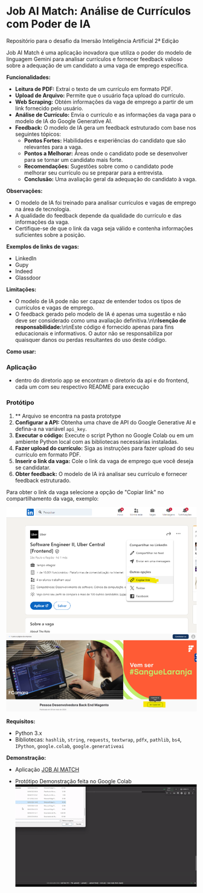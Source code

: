 # Job AI Match: Análise de Currículos com Poder de IA
Repositório para o desafio da Imersão Inteligência Artificial 2ª Edição


Job AI Match é uma aplicação inovadora que utiliza o poder do modelo de linguagem Gemini para analisar currículos e fornecer feedback valioso sobre a adequação de um candidato a uma vaga de emprego específica.

**Funcionalidades:**

*   **Leitura de PDF:** Extrai o texto de um currículo em formato PDF.
*   **Upload de Arquivo:** Permite que o usuário faça upload do currículo.
*   **Web Scraping:** Obtém informações da vaga de emprego a partir de um link fornecido pelo usuário.
*   **Análise de Currículo:** Envia o currículo e as informações da vaga para o modelo de IA do Google Generative AI.
*   **Feedback:** O modelo de IA gera um feedback estruturado com base nos seguintes tópicos:
    *   **Pontos Fortes:** Habilidades e experiências do candidato que são relevantes para a vaga.
    *   **Pontos a Melhorar:** Áreas onde o candidato pode se desenvolver para se tornar um candidato mais forte.
    *   **Recomendações:** Sugestões sobre como o candidato pode melhorar seu currículo ou se preparar para a entrevista.
    *   **Conclusão:** Uma avaliação geral da adequação do candidato à vaga.
 
**Observações:**

*   O modelo de IA foi treinado para analisar currículos e vagas de emprego na área de tecnologia.
*   A qualidade do feedback depende da qualidade do currículo e das informações da vaga.
*   Certifique-se de que o link da vaga seja válido e contenha informações suficientes sobre a posição.

**Exemplos de links de vagas:**

*   LinkedIn
*   Gupy
*   Indeed
*   Glassdoor

**Limitações:**

*   O modelo de IA pode não ser capaz de entender todos os tipos de currículos e vagas de emprego.
*   O feedback gerado pelo modelo de IA é apenas uma sugestão e não deve ser considerado como uma avaliação definitiva.\n\n**Isenção de responsabilidade:**\n\nEste código é fornecido apenas para fins educacionais e informativos. O autor não se responsabiliza por quaisquer danos ou perdas resultantes do uso deste código.

    
**Como usar:**

### Aplicação

* dentro do diretorio app se encontram o diretorio da api e do frontend, cada um com seu respectivo README para execução

### Protótipo

1.  ** Arquivo se encontra na pasta prototype
2.  **Configurar a API:** Obtenha uma chave de API do Google Generative AI e defina-a na variável `api_key`.
3.  **Executar o código:** Execute o script Python no Google Colab ou em um ambiente Python local com as bibliotecas necessárias instaladas.
4.  **Fazer upload do currículo:** Siga as instruções para fazer upload do seu currículo em formato PDF.
5.  **Inserir o link da vaga:** Cole o link da vaga de emprego que você deseja se candidatar.
6.  **Obter feedback:** O modelo de IA irá analisar seu currículo e fornecer feedback estruturado.

Para obter o link da vaga selecione a opção de "Copiar link" no compartilhamento da vaga, exemplo:

![alt text](https://github.com/Vinicius-Tavares-Silva/Job-AI-Match/blob/main/images/linkedId-share.png)
![alt text](https://github.com/Vinicius-Tavares-Silva/Job-AI-Match/blob/main/images/gupy-share.png)

**Requisitos:**

*   Python 3.x
*   Bibliotecas: `hashlib`, `string`, `requests`, `textwrap`, `pdfx`, `pathlib`, `bs4`, `IPython`, `google.colab`, `google.generativeai`


**Demonstração:**

* Aplicação
[JOB AI MATCH](https://job-ai-match-vue.vercel.app/)

* Protótipo
Demonstração feita no Google Colab
![alt text](https://github.com/Vinicius-Tavares-Silva/Job-AI-Match/blob/main/images/Demo-Job_AI_Match.gif)

